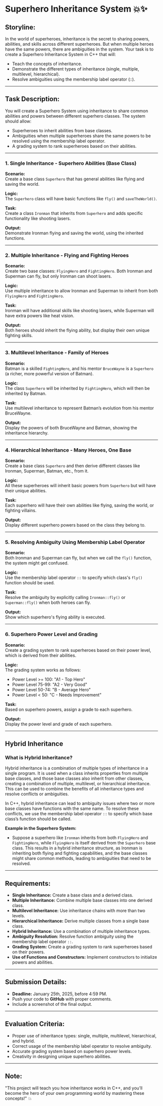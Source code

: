 # Superhero Inheritance System 💥✨

## Storyline:
In the world of superheroes, inheritance is the secret to sharing powers, abilities, and skills across different superheroes. But when multiple heroes have the same powers, there are ambiguities in the system. Your task is to create a Superhero Inheritance System in C++ that will:

- Teach the concepts of inheritance.
- Demonstrate the different types of inheritance (single, multiple, multilevel, hierarchical).
- Resolve ambiguities using the membership label operator (::).

---

## Task Description:

You will create a Superhero System using inheritance to share common abilities and powers between different superhero classes. The system should allow:

- Superheroes to inherit abilities from base classes.
- Ambiguities when multiple superheroes share the same powers to be resolved using the membership label operator.
- A grading system to rank superheroes based on their abilities.

---

### 1. Single Inheritance - Superhero Abilities (Base Class)

**Scenario:**  
Create a base class `Superhero` that has general abilities like flying and saving the world.

**Logic:**  
The `Superhero` class will have basic functions like `fly()` and `saveTheWorld()`.

**Task:**  
Create a class `Ironman` that inherits from `Superhero` and adds specific functionality like shooting lasers.

**Output:**  
Demonstrate Ironman flying and saving the world, using the inherited functions.

---

### 2. Multiple Inheritance - Flying and Fighting Heroes

**Scenario:**  
Create two base classes: `FlyingHero` and `FightingHero`. Both Ironman and Superman can fly, but only Ironman can shoot lasers.

**Logic:**  
Use multiple inheritance to allow Ironman and Superman to inherit from both `FlyingHero` and `FightingHero`.

**Task:**  
Ironman will have additional skills like shooting lasers, while Superman will have extra powers like heat vision.

**Output:**  
Both heroes should inherit the flying ability, but display their own unique fighting skills.

---

### 3. Multilevel Inheritance - Family of Heroes

**Scenario:**  
Batman is a skilled `FightingHero`, and his mentor `BruceWayne` is a `Superhero` (a richer, more powerful version of Batman).

**Logic:**  
The class `Superhero` will be inherited by `FightingHero`, which will then be inherited by Batman.

**Task:**  
Use multilevel inheritance to represent Batman’s evolution from his mentor BruceWayne.

**Output:**  
Display the powers of both BruceWayne and Batman, showing the inheritance hierarchy.

---

### 4. Hierarchical Inheritance - Many Heroes, One Base

**Scenario:**  
Create a base class `Superhero` and then derive different classes like Ironman, Superman, Batman, etc., from it.

**Logic:**  
All these superheroes will inherit basic powers from `Superhero` but will have their unique abilities.

**Task:**  
Each superhero will have their own abilities like flying, saving the world, or fighting villains.

**Output:**  
Display different superhero powers based on the class they belong to.

---

### 5. Resolving Ambiguity Using Membership Label Operator

**Scenario:**  
Both Ironman and Superman can fly, but when we call the `fly()` function, the system might get confused.

**Logic:**  
Use the membership label operator `::` to specify which class's `fly()` function should be used.

**Task:**  
Resolve the ambiguity by explicitly calling `Ironman::fly()` or `Superman::fly()` when both heroes can fly.

**Output:**  
Show which superhero's flying ability is executed.

---

### 6. Superhero Power Level and Grading

**Scenario:**  
Create a grading system to rank superheroes based on their power level, which is derived from their abilities.

**Logic:**  
The grading system works as follows:
- Power Level >= 100: "A1 - Top Hero"
- Power Level 75-99: "A2 - Very Good"
- Power Level 50-74: "B - Average Hero"
- Power Level < 50: "C - Needs Improvement"

**Task:**  
Based on superhero powers, assign a grade to each superhero.

**Output:**  
Display the power level and grade of each superhero.

---

## Hybrid Inheritance

### What is Hybrid Inheritance?

Hybrid inheritance is a combination of multiple types of inheritance in a single program. It is used when a class inherits properties from multiple base classes, and those base classes also inherit from other classes, creating a combination of multiple, multilevel, or hierarchical inheritance. This can be used to combine the benefits of all inheritance types and resolve conflicts or ambiguities.

In C++, hybrid inheritance can lead to ambiguity issues where two or more base classes have functions with the same name. To resolve these conflicts, we use the membership label operator `::` to specify which base class’s function should be called.

**Example in the Superhero System:**

- Suppose a superhero like `Ironman` inherits from both `FlyingHero` and `FightingHero`, while `FlyingHero` is itself derived from the `Superhero` base class. This results in a hybrid inheritance structure, as Ironman is inheriting both flying and fighting capabilities, and the base classes might share common methods, leading to ambiguities that need to be resolved.

---

## Requirements:

- **Single Inheritance:** Create a base class and a derived class.
- **Multiple Inheritance:** Combine multiple base classes into one derived class.
- **Multilevel Inheritance:** Use inheritance chains with more than two levels.
- **Hierarchical Inheritance:** Derive multiple classes from a single base class.
- **Hybrid Inheritance:** Use a combination of multiple inheritance types.
- **Ambiguity Resolution:** Resolve function ambiguity using the membership label operator `::`.
- **Grading System:** Create a grading system to rank superheroes based on their powers.
- **Use of Functions and Constructors:** Implement constructors to initialize powers and abilities.

---

## Submission Details:

- **Deadline:** January 25th, 2025, before 4:59 PM.
- Push your code to **GitHub** with proper comments.
- Include a screenshot of the final output.

---

## Evaluation Criteria:

- Proper use of inheritance types: single, multiple, multilevel, hierarchical, and hybrid.
- Correct usage of the membership label operator to resolve ambiguity.
- Accurate grading system based on superhero power levels.
- Creativity in designing unique superhero abilities.

---

## Note:

"This project will teach you how inheritance works in C++, and you’ll become the hero of your own programming world by mastering these concepts!" 💥

